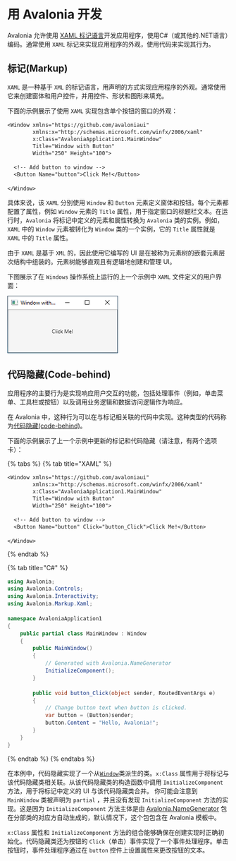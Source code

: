 # 用 Avalonia 开发

Avalonia 允许使用 [XAML 标记语言](https://docs.avaloniaui.net/guides/basics/introduction-to-xaml)开发应用程序，使用C#（或其他的.NET语言）编码。通常使用 `XAML` 标记来实现应用程序的外观，使用代码来实现其行为。

## 标记(Markup)

`XAML` 是一种基于 `XML` 的标记语言，用声明的方式实现应用程序的外观。通常使用它来创建窗体和用户控件，并用控件、形状和图形来填充。

下面的示例展示了使用 `XAML` 实现包含单个按钮的窗口的外观：

```markup
<Window xmlns="https://github.com/avaloniaui"
        xmlns:x="http://schemas.microsoft.com/winfx/2006/xaml"
        x:Class="AvaloniaApplication1.MainWindow"
        Title="Window with Button"
        Width="250" Height="100">

  <!-- Add button to window -->
  <Button Name="button">Click Me!</Button>

</Window>
```

具体来说，该 `XAML` 分别使用 `Window` 和 `Button` 元素定义窗体和按钮。每个元素都配置了属性，例如 `Window` 元素的 `Title` 属性，用于指定窗口的标题栏文本。在运行时，`Avalonia` 将标记中定义的元素和属性转换为 `Avalonia` 类的实例。例如，`XAML` 中的 `Window` 元素被转化为 `Window` 类的一个实例，它的 `Title` 属性就是 `XAML` 中的 `Title` 属性。

由于 `XAML` 是基于 `XML` 的，因此使用它编写的 UI 是在被称为元素树的嵌套元素层次结构中组装的。元素树能够直观且有逻辑地创建和管理 UI。

下图展示了在 `Windows` 操作系统上运行的上一个示例中 `XAML` 文件定义的用户界面：

![](../../../.gitbook/assets/click-me.png)

## 代码隐藏(Code-behind)

应用程序的主要行为是实现响应用户交互的功能，包括处理事件（例如，单击菜单、工具栏或按钮）以及调用业务逻辑和数据访问逻辑作为响应。

在 Avalonia 中，这种行为可以在与标记相关联的代码中实现。这种类型的代码称为[代码隐藏(code-behind)](https://docs.avaloniaui.net/guides/basics/code-behind)。

下面的示例展示了上一个示例中更新的标记和代码隐藏（请注意，有两个选项卡）：

{% tabs %}
{% tab title="XAML" %}

```markup
<Window xmlns="https://github.com/avaloniaui"
        xmlns:x="http://schemas.microsoft.com/winfx/2006/xaml"
        x:Class="AvaloniaApplication1.MainWindow"
        Title="Window with Button"
        Width="250" Height="100">

  <!-- Add button to window -->
  <Button Name="button" Click="button_Click">Click Me!</Button>

</Window>
```

{% endtab %}

{% tab title="C\#" %}

```csharp
using Avalonia;
using Avalonia.Controls;
using Avalonia.Interactivity;
using Avalonia.Markup.Xaml;

namespace AvaloniaApplication1
{
    public partial class MainWindow : Window
    {
        public MainWindow()
        {
            // Generated with Avalonia.NameGenerator
            InitializeComponent();
        }

        public void button_Click(object sender, RoutedEventArgs e)
        {
            // Change button text when button is clicked.
            var button = (Button)sender;
            button.Content = "Hello, Avalonia!";
        }
    }
}
```

{% endtab %}
{% endtabs %}


在本例中，代码隐藏实现了一个从[`Window`](https://docs.avaloniaui.net/docs/getting-started/windows)类派生的类。`x:Class` 属性用于将标记与该代码隐藏类相关联。从该代码隐藏类的构造函数中调用 `InitializeComponent` 方法，用于将标记中定义的 UI 与该代码隐藏类合并。
你可能会注意到 `MainWindow` 类被声明为 `partial` ，并且没有发现 `InitializeComponent` 方法的实现。这是因为 `InitializeComponent` 方法主体是由 [Avalonia.NameGenerator](https://github.com/AvaloniaUI/Avalonia.NameGenerator) 包在分部类的对应方自动生成的，默认情况下，这个包包含在 Avalonia 模板中。

`x:Class` 属性和 `InitializeComponent` 方法的组合能够确保在创建实现时正确初始化。代码隐藏类还为按钮的 `Click`（单击）事件实现了一个事件处理程序。单击按钮时，事件处理程序通过在 `button` 控件上设置属性来更改按钮的文本。
